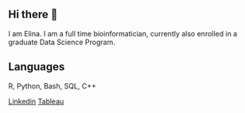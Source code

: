 ## Hi there 👋

<!--
**ElinaHadelia/ElinaHadelia** is a ✨ _special_ ✨ repository because its `README.md` (this file) appears on your GitHub profile.

Here are some ideas to get you started:

- 🔭 I’m currently working on ...
- 🌱 I’m currently learning ...
- 👯 I’m looking to collaborate on ...
- 🤔 I’m looking for help with ...
- 💬 Ask me about ...
- 📫 How to reach me: ...
- 😄 Pronouns: ...
- ⚡ Fun fact: ...
-->


I am Elina. I am a full time bioinformatician, currently also enrolled in a graduate Data Science Program. 

## Languages

R, Python, Bash, SQL, C++

[Linkedin](https://www.linkedin.com/in/elinahadelia/)
[Tableau](https://public.tableau.com/views/HadeliaElinaNetflixData/Story1?:language=en-US&:display_count=n&:origin=viz_share_link)
